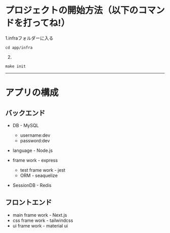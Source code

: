 # プロジェクトの開始方法（以下のコマンドを打ってね!）
1.infraフォルダーに入る
```
cd app/infra
```
2.
```
make init
```
---
# アプリの構成
## バックエンド
- DB - MySQL
  * username:dev
  * password:dev

- language - Node.js

- frame work - express
  * test frame work - jest
  * ORM - seaquelize

- SessionDB - Redis

## フロントエンド
- main frame work - Next.js
- css frame work - tailwindcss
- ui frame work - material ui

